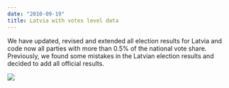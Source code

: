 ```yaml
---
date: "2010-09-19"
title: Latvia with votes level data
---
```


We have updated, revised and extended all election results for Latvia and code now all parties with more than 0.5% of the national vote share. Previously, we found some mistakes in the Latvian election results and decided to add all official results.

![](/images/parliament-sweden.jpg)
